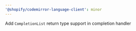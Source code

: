 ```yaml
---
'@shopify/codemirror-language-client': minor
---
```


Add `CompletionList` return type support in completion handler
